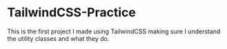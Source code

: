 # TailwindCSS-Practice
This is the first project I made using TailwindCSS making sure I understand the utility classes and what they do.

